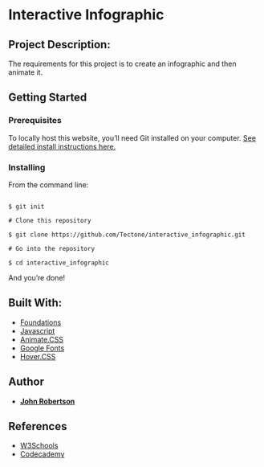 # Interactive Infographic

## Project Description:

The requirements for this project is to create an infographic and then animate it. 

## Getting Started

### Prerequisites

To locally host this website, you’ll need Git installed on your computer.
[See detailed install instructions here.](https://github.com/Tectone/interactive_infographic.git)

### Installing

From the command line:

```# Initialize git

$ git init

# Clone this repository

$ git clone https://github.com/Tectone/interactive_infographic.git

# Go into the repository

$ cd interactive_infographic

```

And you’re done!

## Built With:

* [Foundations](https://foundation.zurb.com/)
* [Javascript](https://www.javascript.com/)
* [Animate.CSS](https://daneden.github.io/animate.css/) 
* [Google Fonts](https://fonts.google.com/)
* [Hover.CSS](http://ianlunn.github.io/Hover/)


## Author

* [**John Robertson**](https://github.com/tectone)

## References

* [W3Schools](https://www.w3schools.com/xml/ajax_intro.asp)
* [Codecademy](https://www.codecademy.com/learn)
